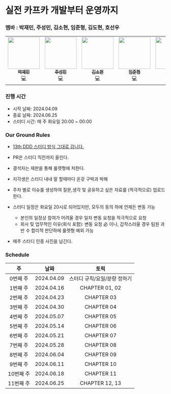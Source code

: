 # 실전 카프카 개발부터 운영까지

### 멤바 : 박재민, 주성민, 김소현, 임준형, 김도현, 호선우

<table>
    <td align="center"><a href="https://github.com/mkSpace"><img src="https://github.com/mkSpace.png" width="100px;" alt=""/><br /><sub><b>박재민</b></sub></a><br />💻</a></td>
    <td align="center"><a href="https://github.com/god9599"><img src="https://github.com/god9599.png" width="100px;" alt=""/><br /><sub><b>주성민</b></sub></a><br />💻</a></td>
    <td align="center"><a href="https://github.com/thguss"><img src="https://github.com/thguss.png" width="100px;" alt=""/><br /><sub><b>김소현</b></sub></a><br />💻</a></td>
    <td align="center"><a href="https://github.com/toychip"><img src="https://github.com/toychip.png" width="100px;" alt=""/><br /><sub><b>임준형</b></sub></a><br />💻</a></td>
    <td align="center"><a href="https://github.com/K-Diger"><img src="https://github.com/K-Diger.png" width="100px;" alt=""/><br /><sub><b>김도현</b></sub></a><br />💻</a></td>
    <td align="center"><a href="https://github.com/hocaron"><img src="https://github.com/hocaron.png" width="100px;" alt=""/><br /><sub><b>호선우</b></sub></a><br />💻</a></td>
  </tr>
</table>

### 진행 시간

* 시작 날짜: 2024.04.09
* 종료 날짜: 2024.06.25
* 스터디 시간: 매 주 화요일 20:00 ~ 00:00

### Our Ground Rules

- [13th DDD 스터디 방식 그대로 갑니다.](https://github.com/mash-up-kr/S3A/tree/master/13th_DDD#%EC%A7%84%ED%96%89-%EC%8B%9C%EA%B0%84)

- PR은 스터디 직전까지 올린다.
- 결석자는 재판을 통해 룰렛형에 처한다.
- 지각생은 스터디 내내 말 할때마다 온갖 구박과 박해
- 주차 별로 이슈를 생성하여 질문,생각 및 공유하고 싶은 자료를 (적극적으로) 업로드한다.
- 스터디 일정은 화요일 20시로 되어있지만, 모두의 동의 하에 언제든 변동 가능
  - 본인의 일정상 참여가 어려울 경우 일자 변동 요청을 적극적으로 요청 
  - 회사 및 업무적인 이유(회식 포함): 변동 요청 必 이나, 갑작스러울 경우 팀원 과반 수 합리적 판단하에 룰렛형 예외 가능 
- 매주 스터디 인증 사진을 남긴다.


### Schedule

|   주    |     날짜     |        토픽        
|:------:|:----------:|:----------------:|
| 0번째 주  | 2024.04.09 | 스터디 규칙/요일/분량 정하기 |
| 1번째 주  | 2024.04.16 |  CHAPTER 01, 02  |
| 2번째 주  | 2024.04.23 |    CHAPTER 03    |
| 3번째 주  | 2024.04.30 |    CHAPTER 04    |
| 4번째 주  | 2024.05.07 |    CHAPTER 05    |
| 5번째 주  | 2024.05.14 |    CHAPTER 06    |
| 6번째 주  | 2024.05.21 |    CHAPTER 07    |
| 7번째 주  | 2024.05.28 |    CHAPTER 08    |
| 8번째 주  | 2024.06.04 |    CHAPTER 09    |
| 9번째 주  | 2024.06.11 |    CHAPTER 10    |
| 10번째 주 | 2024.06.18 |    CHAPTER 11    |
| 11번째 주 | 2024.06.25 |  CHAPTER 12, 13  |
